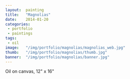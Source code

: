 ```yaml
---
layout:  painting
title:   "Magnolias"
date:    2014-01-20
categories:
 - portfolio
 - paintings
tags:
 - oil
image:   "/img/portfolio/magnolias/magnolias_web.jpg"
thumb:   "/img/portfolio/magnolias/thumb.jpg"
banner:  "/img/portfolio/magnolias/banner.jpg"
---
```


Oil on canvas, 12" x 16"